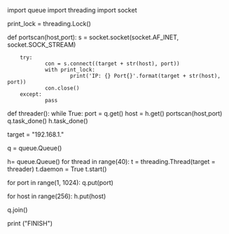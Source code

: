 import queue
import threading
import socket

print_lock = threading.Lock()

def portscan(host,port):
        s = socket.socket(socket.AF_INET, socket.SOCK_STREAM)

        try:
                con = s.connect((target + str(host), port))
                with print_lock:
                        print('IP: {} Port{}'.format(target + str(host), port))
                con.close()
        except:
                pass

def threader():
        while True:
                        port = q.get()
                        host = h.get()
                        portscan(host,port)
                        q.task_done()
                        h.task_done()


target = "192.168.1."

q = queue.Queue()

h= queue.Queue()
for thread in range(40):
        t = threading.Thread(target = threader)
        t.daemon = True
        t.start()

for port in range(1, 1024):
        q.put(port)

for host in range(256):
        h.put(host)

q.join()



print ("FINISH")

